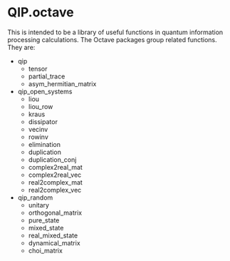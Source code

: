 QIP.octave
==========

This is intended to be a library of useful 
functions in quantum information processing calculations.
The Octave packages group related functions. They are:

+ qip
  - tensor
  - partial_trace
  - asym_hermitian_matrix
+ qip_open_systems
  - liou
  - liou_row
  - kraus
  - dissipator
  - vecinv
  - rowinv
  - elimination
  - duplication
  - duplication_conj
  - complex2real_mat
  - complex2real_vec
  - real2complex_mat
  - real2complex_vec
+ qip_random
  - unitary
  - orthogonal_matrix
  - pure_state
  - mixed_state
  - real_mixed_state
  - dynamical_matrix
  - choi_matrix
